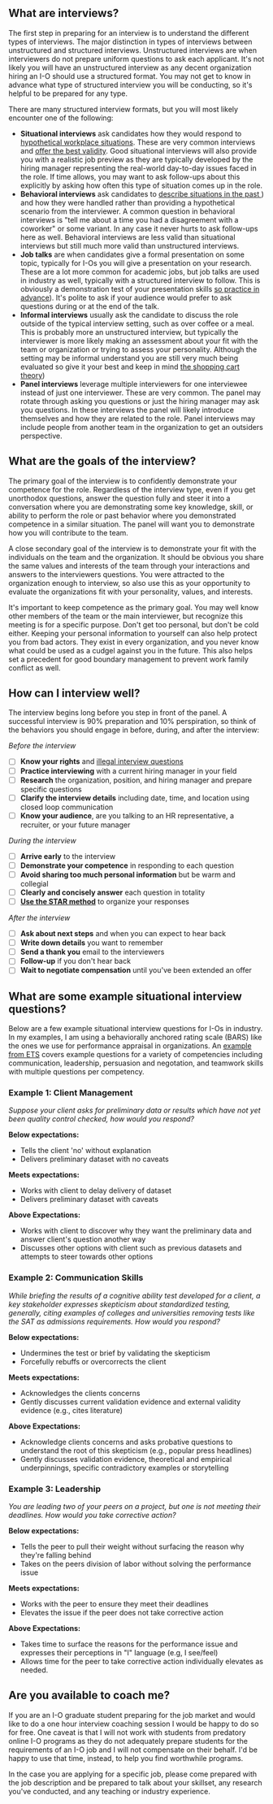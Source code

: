 ## What are interviews?
The first step in preparing for an interview is to understand the different types of interviews. The major distinction in types of interviews between unstructured and structured interviews. Unstructured interviews are when interviewers do not prepare uniform questions to ask each applicant. It's not likely you will have an unstructured interview as any decent organization hiring an I-O should use a structured format. You may not get to know in advance what type of structured interview you will be conducting, so it's helpful to be prepared for any type.

There are many structured interview formats, but you will most likely encounter one of the following:
- **Situational interviews** ask candidates how they would respond to [hypothetical workplace situations](https://www.coursera.org/articles/situational-interview-questions). These are very common interviews and [offer the best validity](https://doi.org/10.1037/0021-9010.79.4.599). Good situational interviews will also provide you with a realistic job preview as they are typically developed by the hiring manager representing the real-world day-to-day issues faced in the role. If time allows, you may want to ask follow-ups about this explicitly by asking how often this type of situation comes up in the role. 
- **Behavioral interviews** ask candidates to [describe situations in the past ](https://www.coursera.org/articles/behavioral-interview-questions)) and how they were handled rather than providing a hypothetical scenario from the interviewer. A common question in behavioral interviews is "tell me about a time you had a disagreement with a coworker" or some variant. In any case it never hurts to ask follow-ups here as well. Behavioral interviews are less valid than situational interviews but still much more valid than unstructured interviews.
- **Job talks** are when candidates give a formal presentation on some topic, typically for I-Os you will give a presentation on your research. These are a lot more common for academic jobs, but job talks are used in industry as well, typically with a structured interview to follow. This is obviously a demonstration test of your presentation skills [so practice in advance](https://www.insidehighered.com/advice/2018/01/10/advice-giving-effective-job-presentation-opinion)). It's polite to ask if your audience would prefer to ask questions during or at the end of the talk.
- **Informal interviews** usually ask the candidate to discuss the role outside of the typical interview setting, such as over coffee or a meal. This is probably more an unstructured interview, but typically the interviewer is more likely making an assessment about your fit with the team or organization or trying to assess your personality. Although the setting may be informal understand you are still very much being evaluated so give it your best and keep in mind [the shopping cart theory](https://twitter.com/jothornely/status/1259721946830274560))
- **Panel interviews** leverage multiple interviewers for one interviewee instead of just one interviewer. These are very common. The panel may rotate through asking you questions or just the hiring manager may ask you questions. In these interviews the panel will likely introduce themselves and how they are related to the role. Panel interviews may include people from another team in the organization to get an outsiders perspective.
## What are the goals of the interview?
The primary goal of the interview is to confidently demonstrate your competence for the role. Regardless of the interview type, even if you get unorthodox questions, answer the question fully and steer it into a conversation where you are demonstrating some key knowledge, skill, or ability to perform the role or past behavior where you demonstrated competence in a similar situation. The panel will want you to demonstrate how you will contribute to the team.

A close secondary goal of the interview is to demonstrate your fit with the individuals on the team and the organization. It should be obvious you share the same values and interests of the team through your interactions and answers to the interviewers questions. You were attracted to the organization enough to interview, so also use this as your opportunity to evaluate the organizations fit with your personality, values, and interests.

It's important to keep competence as the primary goal. You may well know other members of the team or the main interviewer, but recognize this meeting is for a specific purpose. Don't get too personal, but don't be cold either. Keeping your personal information to yourself can also help protect you from bad actors. They exist in every organization, and you never know what could be used as a cudgel against you in the future. This also helps set a precedent for good boundary management to prevent work family conflict as well.
## How can I interview well?
The interview begins long before you step in front of the panel. A successful interview is 90% preparation and 10% perspiration, so think of the behaviors you should engage in before, during, and after the interview:

*Before the interview*
- [ ] **Know your rights** and [illegal interview questions](https://ocs.yale.edu/channels/illegal-interview-questions/)
- [ ] **Practice interviewing** with a current hiring manager in your field
- [ ] **Research** the organization, position, and hiring manager and prepare specific questions
- [ ] **Clarify the interview details** including date, time, and location using closed loop communication
- [ ] **Know your audience**, are you talking to an HR representative, a recruiter, or your future manager  

*During the interview*
- [ ] **Arrive early** to the interview
- [ ] **Demonstrate your competence** in responding to each question
- [ ] **Avoid sharing too much personal information** but be warm and collegial
- [ ] **Clearly and concisely answer** each question in totality
- [ ] [**Use the STAR method**](https://www.indeed.com/career-advice/interviewing/situational-interview-questions-and-answers) to organize your responses 

*After the interview*
- [ ] **Ask about next steps** and when you can expect to hear back
- [ ] **Write down details** you want to remember
- [ ] **Send a thank you** email to the interviewers
- [ ] **Follow-up** if you don't hear back
- [ ] **Wait to negotiate compensation** until you've been extended an offer
## What are some example situational interview questions?
Below are a few example situational interview questions for I-Os in industry. In my examples, I am using a behaviorally anchored rating scale (BARS) like the ones we use for performance appraisal in organizations. An [example from ETS](https://onlinelibrary.wiley.com/doi/full/10.1002/ets2.12152) covers example questions for a variety of competencies including communication, leadership, persuasion and negotation, and teamwork skills with multiple questions per competency.
### Example 1: Client Management
*Suppose your client asks for preliminary data or results which have not yet been quality control checked, how would you respond?*

**Below expectations:**
- Tells the client 'no' without explanation
- Delivers preliminary dataset with no caveats

**Meets expectations:**
- Works with client to delay delivery of dataset
- Delivers preliminary dataset with caveats

**Above Expectations:**
- Works with client to discover why they want the preliminary data and answer client's question another way
- Discusses other options with client such as previous datasets and attempts to steer towards other options
### Example 2: Communication Skills
*While briefing the results of a cognitive ability test developed for a client, a key stakeholder expresses skepticism about standardized testing, generally, citing examples of colleges and universities removing tests like the SAT as admissions requirements. How would you respond?*

**Below expectations:**
- Undermines the test or brief by validating the skepticism
- Forcefully rebuffs or overcorrects the client

**Meets expectations:**
- Acknowledges the clients concerns
- Gently discusses current validation evidence and external validity evidence (e.g., cites literature)

**Above Expectations:**
- Acknowledge clients concerns and asks probative questions to understand the root of this skepticism (e.g., popular press headlines)
- Gently discusses validation evidence, theoretical and empirical underpinnings, specific contradictory examples or storytelling
### Example 3: Leadership
*You are leading two of your peers on a project, but one is not meeting their deadlines. How would you take corrective action?*

**Below expectations:**
- Tells the peer to pull their weight without surfacing the reason why they're falling behind
- Takes on the peers division of labor without solving the performance issue

**Meets expectations:**
- Works with the peer to ensure they meet their deadlines
- Elevates the issue if the peer does not take corrective action

**Above Expectations:**
- Takes time to surface the reasons for the performance issue and expresses their perceptions in "I" language (e.g, I see/feel)
- Allows time for the peer to take corrective action individually elevates as needed.

## Are you available to coach me?
If you are an I-O graduate student preparing for the job market and would like to do a one hour interview coaching session I would be happy to do so for free. One caveat is that I will not work with students from predatory online I-O programs as they do not adequately prepare students for the requirements of an I-O job and I will not compensate on their behalf. I'd be happy to use that time, instead, to help you find worthwhile programs.

In the case you are applying for a specific job, please come prepared with the job description and be prepared to talk about your skillset, any research you've conducted, and any teaching or industry experience.